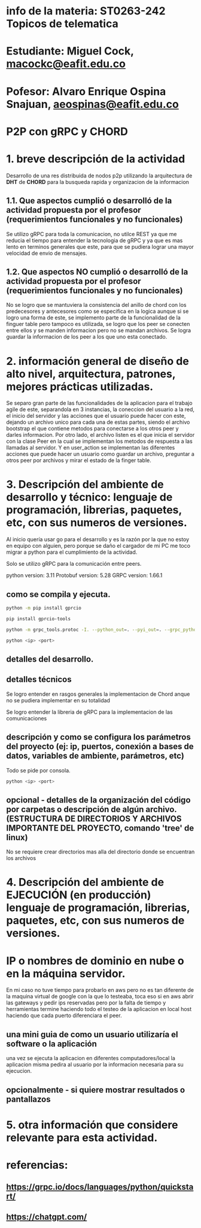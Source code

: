 # info de la materia: ST0263-242 Topicos de telematica
# Estudiante: Miguel Cock, macockc@eafit.edu.co
# Pofesor: Alvaro Enrique Ospina Snajuan, aeospinas@eafit.edu.co

# P2P con gRPC y CHORD

# 1. breve descripción de la actividad
Desarrollo de una res distribuida de nodos p2p utilizando la arquitectura de **DHT** de **CHORD** para la busqueda rapida y organizacion de la informacion
    
## 1.1. Que aspectos cumplió o desarrolló de la actividad propuesta por el profesor (requerimientos funcionales y no funcionales)

Se utilizo gRPC para toda la comunicacion, no utilce REST ya que me reducia el tiempo para entender la tecnologia de gRPC y ya que es mas lento en terminos generales que este, para que se pudiera lograr una mayor velocidad de envio de mensajes.

## 1.2. Que aspectos NO cumplió o desarrolló de la actividad propuesta por el profesor (requerimientos funcionales y no funcionales)

No se logro que se mantuviera la consistencia del anillo de chord con los predecesores y antecesores como se especifica en la logica aunque si se logro una forma de este, se implemento parte de la funcionalidad de la finguer table pero tampoco es utilizada, se logro que los peer se conecten entre ellos y se manden informacion pero no se mandan archivos. Se logra guardar la informacion de los peer a los que uno esta conectado.

# 2. información general de diseño de alto nivel, arquitectura, patrones, mejores prácticas utilizadas.

Se separo gran parte de las funcionalidades de la aplicacion para el trabajo agile de este, separandola en 3 instancias, la coneccion del usuario a la red, el inicio del servidor y las acciones que el usuario puede hacer con este, dejando un archivo unico para cada una de estas partes, siendo el archivo bootstrap el que contiene metodos para conectarse a los otros peer y darles informacion. Por otro lado, el archivo listen es el que inicia el servidor con la clase Peer en la cual se implementan los metodos de respuesta a las llamadas al servidor. Y en user_action se implementan las diferentes acciones que puede hacer un usuario como guardar un archivo, preguntar a otros peer por archivos y mirar el estado de la finger table.

# 3. Descripción del ambiente de desarrollo y técnico: lenguaje de programación, librerias, paquetes, etc, con sus numeros de versiones.

Al inicio quería usar go para el desarrollo y es la razón por la que no estoy en equipo con alguien, pero porque se daño el cargador de mi PC me toco migrar a python para el cumplimiento de la actividad.

Solo se utilizo gRPC para la comunicación entre peers.

python version: 3.11
Protobuf version: 5.28
GRPC version: 1.66.1

## como se compila y ejecuta.

``` bash
python -m pip install gprcio

pip install gprcio-tools

python -m grpc_tools.protoc -I. --python_out=. --pyi_out=. --grpc_python_out=. p2p.proto

python <ip> <port>
```

## detalles del desarrollo.



## detalles técnicos

Se logro entender en rasgos generales la implementacion de Chord anque no se pudiera implementar en su totalidad

Se logro entender la libreria de gRPC para la implementacion de las comunicaciones

## descripción y como se configura los parámetros del proyecto (ej: ip, puertos, conexión a bases de datos, variables de ambiente, parámetros, etc)

Todo se pide por consola.

``` bash
python <ip> <port>
```

## opcional - detalles de la organización del código por carpetas o descripción de algún archivo. (ESTRUCTURA DE DIRECTORIOS Y ARCHIVOS IMPORTANTE DEL PROYECTO, comando 'tree' de linux)

No se requiere crear directorios mas alla del directorio donde se encuentran los archivos

# 4. Descripción del ambiente de EJECUCIÓN (en producción) lenguaje de programación, librerias, paquetes, etc, con sus numeros de versiones.

# IP o nombres de dominio en nube o en la máquina servidor.

En mi caso no tuve tiempo para probarlo en aws pero no es tan diferente de la maquina virtual de google con la que lo testeaba, toca eso si en aws abrir las gateways y pedir ips reservadas pero por la falta de tiempo y herramientas termine haciendo todo el testeo de la aplicacion en local host haciendo que cada puerto diferenciara el peer.

## una mini guia de como un usuario utilizaría el software o la aplicación

una vez se ejecuta la aplicacion en diferentes computadores/local la aplicacion misma pedira al usuario por la informacion necesaria para su ejecucion.

## opcionalmente - si quiere mostrar resultados o pantallazos 

# 5. otra información que considere relevante para esta actividad.

# referencias:

## https://grpc.io/docs/languages/python/quickstart/
## https://chatgpt.com/